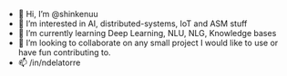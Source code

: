 - 👋 Hi, I’m @shinkenuu
- 👀 I’m interested in AI, distributed-systems, IoT and ASM stuff
- 🌱 I’m currently learning Deep Learning, NLU, NLG, Knowledge bases
- 💞️ I’m looking to collaborate on any small project I would like to use or have fun contributing to.
- 📫 /in/ndelatorre


<!---
shinkenuu/shinkenuu is a ✨ special ✨ repository because its `README.md` (this file) appears on your GitHub profile.
You can click the Preview link to take a look at your changes.
--->
